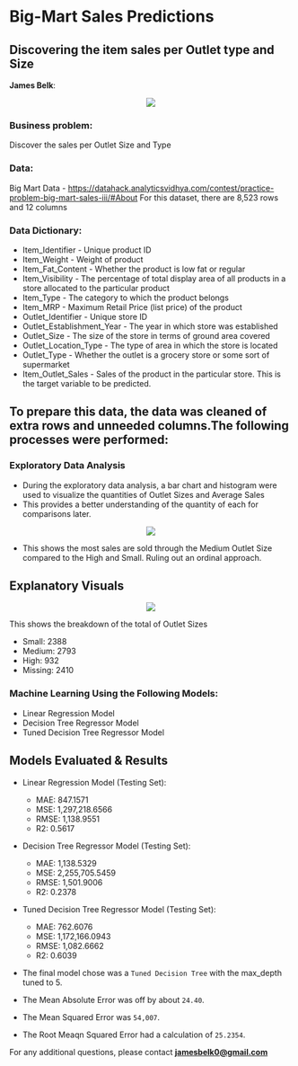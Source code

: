 # Big-Mart Sales Predictions
## Discovering the item sales per Outlet type and Size

**James Belk**: 

<p align = "center"> 
  <img src = "https://github.com/jamesbelk0/sales_predictions/blob/39b13cb3d373d922ba6e04f66b74ed0edf828ede/grocery_store.png">
</p>

### Business problem:

Discover the sales per Outlet Size and Type

### Data:
Big Mart Data - https://datahack.analyticsvidhya.com/contest/practice-problem-big-mart-sales-iii/#About
For this dataset, there are 8,523 rows and 12 columns

### Data Dictionary:

* Item_Identifier - Unique product ID
* Item_Weight - Weight of product
* Item_Fat_Content - Whether the product is low fat or regular
* Item_Visibility - The percentage of total display area of all products in a store allocated to the particular product
* Item_Type - The category to which the product belongs
* Item_MRP - Maximum Retail Price (list price) of the product
* Outlet_Identifier - Unique store ID
* Outlet_Establishment_Year - The year in which store was established
* Outlet_Size - The size of the store in terms of ground area covered
* Outlet_Location_Type - The type of area in which the store is located
* Outlet_Type - Whether the outlet is a grocery store or some sort of supermarket
* Item_Outlet_Sales - Sales of the product in the particular store. This is the target variable to be predicted.

## To prepare this data, the data was cleaned of extra rows and unneeded columns.The following processes were performed:

### Exploratory Data Analysis

 - During the exploratory data analysis, a bar chart and histogram were used to visualize the quantities of Outlet Sizes and Average Sales
 - This provides a better understanding of the quantity of each for comparisons later.
 
 <p align = "center"> 
  <img src = "https://github.com/jamesbelk0/sales_predictions/blob/d8294734469af5fb95f3c375ab6f771c52e31d7c/Average_Sale_Size.png">
</p>

 - This shows the most sales are sold through the Medium Outlet Size compared to the High and Small. Ruling out an ordinal approach.

## Explanatory Visuals

<p align = "center"> 
  <img src = "https://github.com/jamesbelk0/sales_predictions/blob/d8294734469af5fb95f3c375ab6f771c52e31d7c/Outlet_Size_Count.png">
</p>

This shows the breakdown of the total of Outlet Sizes

- Small: 2388
- Medium: 2793
- High: 932
- Missing: 2410

### Machine Learning Using the Following Models:
  - Linear Regression Model
  - Decision Tree Regressor Model
  - Tuned Decision Tree Regressor Model
## Models Evaluated & Results
- Linear Regression Model (Testing Set):
  - MAE: 847.1571 
  - MSE: 1,297,218.6566 
  - RMSE: 1,138.9551 
  - R2: 0.5617

- Decision Tree Regressor Model (Testing Set):
  - MAE: 1,138.5329 
  - MSE: 2,255,705.5459 
  - RMSE: 1,501.9006 
  - R2: 0.2378

- Tuned Decision Tree Regressor Model (Testing Set):
  - MAE: 762.6076 
  - MSE: 1,172,166.0943 
  - RMSE: 1,082.6662 
  - R2: 0.6039
 
 - The final model chose was a `Tuned Decision Tree` with the max_depth tuned to 5.
 - The Mean Absolute Error was off by about `24.40`.
 - The Mean Squared Error was `54,007`.
 - The Root Meaqn Squared Error had a calculation of `25.2354`.
 

For any additional questions, please contact **jamesbelk0@gmail.com**
